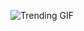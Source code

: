 ![Trending GIF](https://media0.giphy.com/media/v1.Y2lkPThiYjIxNzcyb2E2NHg0NG9pMnRrNzN3dWI0cnBmd3kyb2U5d2p0bnFjcm9uemNhbSZlcD12MV9naWZzX3NlYXJjaCZjdD1n/NHUONhmbo448/giphy.gif)

